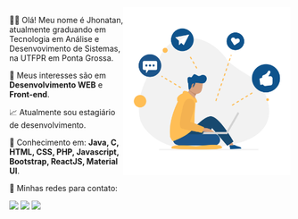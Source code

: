 <img src="https://raw.githubusercontent.com/JhonnK08/JhonnK08/main/network-illustration.svg" min-width="300px" max-width="300px" width="300px" align="right" alt="Computador Jhonatan">

<p align="left"> 
  👨‍💻 Olá! Meu nome é Jhonatan, atualmente graduando em Tecnologia em Análise e Desenvovimento de Sistemas, na UTFPR em Ponta Grossa.
</p>

<p align="left">
  💬 Meus interesses são em <strong>Desenvolvimento WEB</strong> e <strong>Front-end</strong>.
</p>

<p align="left">
  📈 Atualmente sou estagiário de desenvolvimento.
</p>

<p align="left">
  🚀 Conhecimento em: <strong>Java, C, HTML, CSS, PHP, Javascript, Bootstrap, ReactJS, Material UI</strong>.
</p>

<p align="left">
  💌 Minhas redes para contato:
</p>

<p align="left">
  <a href="mailto:jhonnkonopp@gmail.com" alt="Gmail">
  <img src="https://img.shields.io/badge/-Gmail-FF0000?style=flat-square&labelColor=FF0000&logo=gmail&logoColor=white&link=mailto:jhonnkonopp@gmail.com" /></a>

  <a href="https://www.linkedin.com/in/jhonatan-konopp/" alt="Linkedin">
  <img src="https://img.shields.io/badge/-Linkedin-0e76a8?style=flat-square&logo=Linkedin&logoColor=white&link=https://www.linkedin.com/in/jhonatan-konopp/" /></a>

  <a href="https://www.instagram.com/jhonnkonopp/" alt="Instagram">
  <img src="https://img.shields.io/badge/-Instagram-DF0174?style=flat-square&labelColor=DF0174&logo=instagram&logoColor=white&link=https://www.instagram.com/jhonnkonopp/"/></a>
</p>

<!--
**JhonnK08/JhonnK08** is a ✨ _special_ ✨ repository because its `README.md` (this file) appears on your GitHub profile.

Here are some ideas to get you started:

- 🔭 I’m currently working on ...
- 🌱 I’m currently learning ...
- 👯 I’m looking to collaborate on ...
- 🤔 I’m looking for help with ...
- 💬 Ask me about ...
- 📫 How to reach me: ...
- 😄 Pronouns: ...
- ⚡ Fun fact: ...
-->
